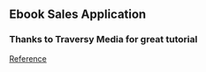 <html>
  <body>
    <h2>Ebook Sales Application</h2>
    <h3>Thanks to Traversy Media for great tutorial</h3>
    <a href="https://www.youtube.com/watch?v=QT3_zT97_1g"> Reference </a>
 </body>
  </html>


